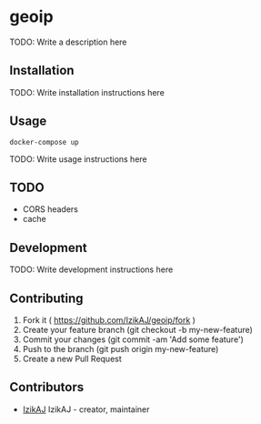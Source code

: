 # geoip

TODO: Write a description here

## Installation

TODO: Write installation instructions here

## Usage

```
docker-compose up
```

TODO: Write usage instructions here

## TODO
- CORS headers
- cache

## Development

TODO: Write development instructions here

## Contributing

1. Fork it ( https://github.com/IzikAJ/geoip/fork )
2. Create your feature branch (git checkout -b my-new-feature)
3. Commit your changes (git commit -am 'Add some feature')
4. Push to the branch (git push origin my-new-feature)
5. Create a new Pull Request

## Contributors

- [IzikAJ](https://github.com/IzikAJ) IzikAJ - creator, maintainer
